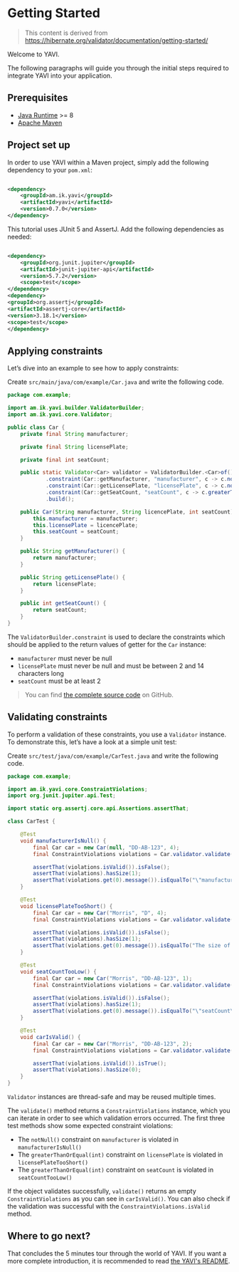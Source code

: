 # Getting Started

> This content is derived from https://hibernate.org/validator/documentation/getting-started/

Welcome to YAVI.

The following paragraphs will guide you through the initial steps required to integrate
YAVI into your application.

## Prerequisites

* [Java Runtime](http://www.oracle.com/technetwork/java/index.html) >= 8
* [Apache Maven](http://maven.apache.org/)

## Project set up

In order to use YAVI within a Maven project, simply add the following dependency to
your `pom.xml`:

```xml

<dependency>
	<groupId>am.ik.yavi</groupId>
	<artifactId>yavi</artifactId>
	<version>0.7.0</version>
</dependency>
```

This tutorial uses JUnit 5 and AssertJ. Add the following dependencies as needed:

```xml

<dependency>
	<groupId>org.junit.jupiter</groupId>
	<artifactId>junit-jupiter-api</artifactId>
	<version>5.7.2</version>
	<scope>test</scope>
</dependency>
<dependency>
<groupId>org.assertj</groupId>
<artifactId>assertj-core</artifactId>
<version>3.18.1</version>
<scope>test</scope>
</dependency>
```

## Applying constraints

Let’s dive into an example to see how to apply constraints:

Create `src/main/java/com/example/Car.java` and write the following code.

```java
package com.example;

import am.ik.yavi.builder.ValidatorBuilder;
import am.ik.yavi.core.Validator;

public class Car {
	private final String manufacturer;

	private final String licensePlate;

	private final int seatCount;

	public static Validator<Car> validator = ValidatorBuilder.<Car>of()
			.constraint(Car::getManufacturer, "manufacturer", c -> c.notNull())
			.constraint(Car::getLicensePlate, "licensePlate", c -> c.notNull().greaterThanOrEqual(2).lessThanOrEqual(14))
			.constraint(Car::getSeatCount, "seatCount", c -> c.greaterThanOrEqual(2))
			.build();

	public Car(String manufacturer, String licencePlate, int seatCount) {
		this.manufacturer = manufacturer;
		this.licensePlate = licencePlate;
		this.seatCount = seatCount;
	}

	public String getManufacturer() {
		return manufacturer;
	}

	public String getLicensePlate() {
		return licensePlate;
	}

	public int getSeatCount() {
		return seatCount;
	}
}
```

The `ValidatorBuilder.constraint` is used to declare the constraints which should be
applied to the return values of getter for the `Car` instance:

* `manufacturer` must never be null
* `licensePlate` must never be null and must be between 2 and 14 characters long
* `seatCount` must be at least 2

> You can find [the complete source code](https://github.com/making/gs-yavi) on GitHub.

## Validating constraints

To perform a validation of these constraints, you use a `Validator` instance. To
demonstrate this, let’s have a look at a simple unit test:

Create `src/test/java/com/example/CarTest.java` and write the following code.

```java
package com.example;

import am.ik.yavi.core.ConstraintViolations;
import org.junit.jupiter.api.Test;

import static org.assertj.core.api.Assertions.assertThat;

class CarTest {

	@Test
	void manufacturerIsNull() {
		final Car car = new Car(null, "DD-AB-123", 4);
		final ConstraintViolations violations = Car.validator.validate(car);

		assertThat(violations.isValid()).isFalse();
		assertThat(violations).hasSize(1);
		assertThat(violations.get(0).message()).isEqualTo("\"manufacturer\" must not be null");
	}

	@Test
	void licensePlateTooShort() {
		final Car car = new Car("Morris", "D", 4);
		final ConstraintViolations violations = Car.validator.validate(car);

		assertThat(violations.isValid()).isFalse();
		assertThat(violations).hasSize(1);
		assertThat(violations.get(0).message()).isEqualTo("The size of \"licensePlate\" must be greater than or equal to 2. The given size is 1");
	}

	@Test
	void seatCountTooLow() {
		final Car car = new Car("Morris", "DD-AB-123", 1);
		final ConstraintViolations violations = Car.validator.validate(car);

		assertThat(violations.isValid()).isFalse();
		assertThat(violations).hasSize(1);
		assertThat(violations.get(0).message()).isEqualTo("\"seatCount\" must be greater than or equal to 2");
	}

	@Test
	void carIsValid() {
		final Car car = new Car("Morris", "DD-AB-123", 2);
		final ConstraintViolations violations = Car.validator.validate(car);

		assertThat(violations.isValid()).isTrue();
		assertThat(violations).hasSize(0);
	}
}
```

`Validator` instances are thread-safe and may be reused multiple times.

The `validate()` method returns a `ConstraintViolations` instance, which you can iterate
in order to see which validation errors occurred. The first three test methods show some
expected constraint violations:

* The `notNull()` constraint on `manufacturer` is violated in `manufacturerIsNull()`
* The `greaterThanOrEqual(int)` constraint on `licensePlate` is violated
  in `licensePlateTooShort()`
* The `greaterThanOrEqual(int)` constraint on `seatCount` is violated
  in `seatCountTooLow()`

If the object validates successfully, `validate()` returns an empty `ConstraintViolations`
as you can see in
`carIsValid()`. You can also check if the validation was successful with
the `ConstraintViolations.isValid` method.

## Where to go next?

That concludes the 5 minutes tour through the world of YAVI. If you want a more complete
introduction, it is recommended to read [the YAVI's README](https://github.com/making/yavi/blob/develop/README.md).